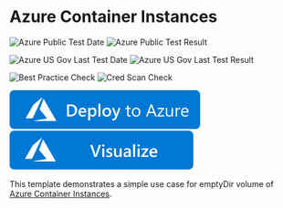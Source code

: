 # Azure Container Instances

![Azure Public Test Date](https://azurequickstartsservice.blob.core.windows.net/badges/201-aci-linuxcontainer-volume-emptydir/PublicLastTestDate.svg)
![Azure Public Test Result](https://azurequickstartsservice.blob.core.windows.net/badges/201-aci-linuxcontainer-volume-emptydir/PublicDeployment.svg)

![Azure US Gov Last Test Date](https://azurequickstartsservice.blob.core.windows.net/badges/201-aci-linuxcontainer-volume-emptydir/FairfaxLastTestDate.svg)
![Azure US Gov Last Test Result](https://azurequickstartsservice.blob.core.windows.net/badges/201-aci-linuxcontainer-volume-emptydir/FairfaxDeployment.svg)

![Best Practice Check](https://azurequickstartsservice.blob.core.windows.net/badges/201-aci-linuxcontainer-volume-emptydir/BestPracticeResult.svg)
![Cred Scan Check](https://azurequickstartsservice.blob.core.windows.net/badges/201-aci-linuxcontainer-volume-emptydir/CredScanResult.svg)

[![Deploy To Azure](https://raw.githubusercontent.com/Azure/azure-quickstart-templates/master/1-CONTRIBUTION-GUIDE/images/deploytoazure.svg?sanitize=true)](https://portal.azure.com/#create/Microsoft.Template/uri/https%3A%2F%2Fraw.githubusercontent.com%2FAzure%2Fazure-quickstart-templates%2Fmaster%2F201-aci-linuxcontainer-volume-emptydir%2Fazuredeploy.json)
[![Visualize](https://raw.githubusercontent.com/Azure/azure-quickstart-templates/master/1-CONTRIBUTION-GUIDE/images/visualizebutton.svg?sanitize=true)](http://armviz.io/#/?load=https%3A%2F%2Fraw.githubusercontent.com%2FAzure%2Fazure-quickstart-templates%2Fmaster%2F201-aci-linuxcontainer-volume-emptydir%2Fazuredeploy.json)

This template demonstrates a simple use case for emptyDir volume of
[Azure Container Instances](https://docs.microsoft.com/en-us/azure/container-instances/).
